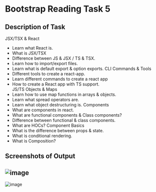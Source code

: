 # Bootstrap Reading Task 5

## Description of Task

JSX/TSX & React
- Learn what React is.
- What is JSX/TSX
- Difference between JS & JSX / TS & TSX.
- Learn how to import/export files.
- Learn what is default export & option exports.
CLI Commands & Tools
- Different tools to create a react-app.
- Learn different commands to create a react app
- How to create a React app with TS support.	
JS/TS Objects & Maps
- Learn how to use map functions in arrays & objects.
- Learn what spread operators are.
- Learn what object destructuring is.
Components
- What are components in react.
- What are functional components & Class components?
- Difference between functional & class components.
- What are HOCs?
Component Basics
- What is the difference between props & state.
- What is conditional rendering.
- What is Composition?


## Screenshots of Output
![image](https://user-images.githubusercontent.com/127377501/224033146-51d0316e-99ff-4aa5-b487-9cbdf149e165.png)
-------------------------------------------------------------
![image](https://user-images.githubusercontent.com/127377501/224032990-d3f02f1b-6def-453e-9831-5b6fbe31e7d0.png)
